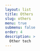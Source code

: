 ```yaml
---
layout: list
title: Others
slug: others
menu: true
submenu: false
order: 4
description: >
  Other tech
---
```

